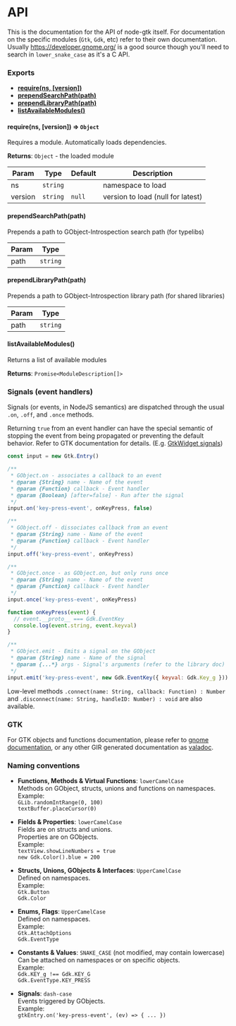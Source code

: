 # API

This is the documentation for the API of node-gtk itself. For documentation on the specific modules (`Gtk`, `Gdk`, etc) refer to their own documentation. Usually https://developer.gnome.org/ is a good source though you'll need to search in `lower_snake_case` as it's a C API.

### Exports

- **[require(ns, [version])](#require)**
- **[prependSearchPath(path)](#prepend-search-path)**
- **[prependLibraryPath(path)](#prepend-library-path)**
- **[listAvailableModules()](#list-available-modules)**

<a id="require" />

#### require(ns, [version]) ⇒ `Object`

Requires a module. Automatically loads dependencies.

**Returns**: `Object` - the loaded module

| Param   | Type     | Default | Description                       |
| ------- | -------- | ------- | --------------------------------- |
| ns      | `string` |         | namespace to load                 |
| version | `string` | `null`  | version to load (null for latest) |

<a id="prepend-search-path" />

#### prependSearchPath(path)

Prepends a path to GObject-Introspection search path (for typelibs)

| Param | Type     |
| ----- | -------- |
| path  | `string` |

<a id="prepend-library-path" />

#### prependLibraryPath(path)

Prepends a path to GObject-Introspection library path (for shared libraries)

| Param | Type     |
| ----- | -------- |
| path  | `string` |

<a id="list-available-modules" />

#### listAvailableModules()

Returns a list of available modules

**Returns**: `Promise<ModuleDescription[]>`


### Signals (event handlers)

Signals (or events, in NodeJS semantics) are dispatched through the usual `.on`,
`.off`, and `.once` methods.

Returning `true` from an event handler can have the special semantic of stopping the event
from being propagated or preventing the default behavior. Refer to GTK documentation for details.
(E.g. [GtkWidget signals](https://developer.gnome.org/gtk3/stable/GtkWidget.html#GtkWidget.signals))

```javascript
const input = new Gtk.Entry()

/**
 * GObject.on - associates a callback to an event
 * @param {String} name - Name of the event
 * @param {Function} callback - Event handler
 * @param {Boolean} [after=false] - Run after the signal
 */
input.on('key-press-event', onKeyPress, false)

/**
 * GObject.off - dissociates callback from an event
 * @param {String} name - Name of the event
 * @param {Function} callback - Event handler
 */
input.off('key-press-event', onKeyPress)

/**
 * GObject.once - as GObject.on, but only runs once
 * @param {String} name - Name of the event
 * @param {Function} callback - Event handler
 */
input.once('key-press-event', onKeyPress)

function onKeyPress(event) {
  // event.__proto__ === Gdk.EventKey
  console.log(event.string, event.keyval)
}

/**
 * GObject.emit - Emits a signal on the GObject
 * @param {String} name - Name of the signal
 * @param {...*} args - Signal's arguments (refer to the library doc)
 */
input.emit('key-press-event', new Gdk.EventKey({ keyval: Gdk.Key_g }))

```

Low-level methods `.connect(name: String, callback: Function) : Number` and
`.disconnect(name: String, handleID: Number) : void` are also available.

### GTK

For GTK objects and functions documentation, please refer to [gnome documentation](https://developer.gnome.org/gtk3/stable/), or any other GIR generated documentation as [valadoc](https://valadoc.org/gtk+-3.0/index.htm).

### Naming conventions

- **Functions, Methods & Virtual Functions**: `lowerCamelCase`  
   Methods on GObject, structs, unions and functions on namespaces.  
   Example:  
   `GLib.randomIntRange(0, 100)`  
   `textBuffer.placeCursor(0)`

- **Fields & Properties**: `lowerCamelCase`  
   Fields are on structs and unions.  
   Properties are on GObjects.  
   Example:  
   `textView.showLineNumbers = true`  
   `new Gdk.Color().blue = 200`

- **Structs, Unions, GObjects & Interfaces**: `UpperCamelCase`  
   Defined on namespaces.  
   Example:  
   `Gtk.Button`  
   `Gdk.Color`

- **Enums, Flags**: `UpperCamelCase`  
   Defined on namespaces.  
   Example:  
   `Gtk.AttachOptions`  
   `Gdk.EventType`

- **Constants & Values**: `SNAKE_CASE` (not modified, may contain lowercase)  
   Can be attached on namespaces or on specific objects.  
   Example:  
   `Gdk.KEY_g !== Gdk.KEY_G`  
   `Gdk.EventType.KEY_PRESS`

- **Signals**: `dash-case`  
   Events triggered by GObjects.  
   Example:  
   `gtkEntry.on('key-press-event', (ev) => { ... })`

